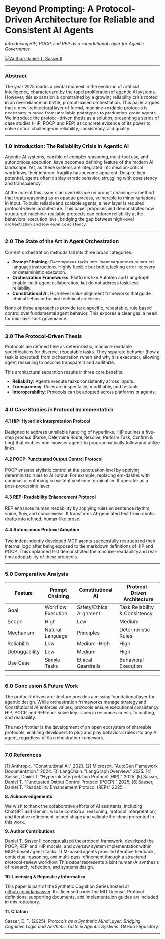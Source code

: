 # **Beyond Prompting: A Protocol-Driven Architecture for Reliable and Consistent AI Agents**
*Introducing HIP, POCP, and REP as a Foundational Layer for Agentic Governance*


[![Author: Daniel T. Sasser II](https://img.shields.io/badge/Author-Daniel_T._Sasser_II-orange.svg)](https://dansasser.me)

---

### Abstract

The year 2025 marks a pivotal moment in the evolution of artificial intelligence, characterized by the rapid proliferation of agentic AI systems. However, this expansion is constrained by a growing reliability crisis rooted in an overreliance on brittle, prompt-based orchestration. This paper argues that a new architectural layer of formal, machine-readable protocols is necessary to move from unreliable prototypes to production-grade agents. We introduce the protocol-driven thesis as a solution, presenting a series of case studies (HIP, POCP, and REP) as concrete evidence of its power to solve critical challenges in reliability, consistency, and quality.

---

### 1.0 Introduction: The Reliability Crisis in Agentic AI

Agentic AI systems, capable of complex reasoning, multi-tool use, and autonomous execution, have become a defining feature of the modern AI landscape. Yet, as these systems are integrated into mission-critical workflows, their inherent fragility has become apparent. Despite their potential, agents often display erratic behavior, struggling with consistency and transparency.

At the core of this issue is an overreliance on prompt chaining—a method that treats reasoning as an opaque process, vulnerable to minor variations in input. To build reliable and scalable agents, a new layer is required: protocol-driven architecture. This paper proposes and demonstrates how structured, machine-readable protocols can enforce reliability at the behavioral execution level, bridging the gap between high-level orchestration and low-level consistency.

---

### 2.0 The State of the Art in Agent Orchestration

Current orchestration methods fall into three broad categories:

* **Prompt Chaining**: Decomposes tasks into linear sequences of natural language instructions. Highly flexible but brittle, lacking error recovery or deterministic execution.
* **Orchestration Frameworks**: Platforms like AutoGen and LangGraph enable multi-agent collaboration, but do not address task-level reliability.
* **Constitutional AI**: High-level value alignment frameworks that guide ethical behavior but not technical precision.

None of these approaches provide task-specific, repeatable, rule-based control over fundamental agent behavior. This exposes a clear gap: a need for mid-layer task governance.

---

### 3.0 The Protocol-Driven Thesis

Protocols are defined here as deterministic, machine-readable specifications for discrete, repeatable tasks. They separate behavior (how a task is executed) from orchestration (when and why it is executed), allowing agent reasoning to become transparent and auditable.

This architectural separation results in three core benefits:

* **Reliability**: Agents execute tasks consistently across inputs.
* **Transparency**: Rules are inspectable, modifiable, and testable.
* **Interoperability**: Protocols can be adopted across platforms or agents.

---

### 4.0 Case Studies in Protocol Implementation

#### 4.1 HIP: Hyperlink Interpretation Protocol

Designed to address unreliable handling of hyperlinks, HIP outlines a five-step process (Parse, Determine Route, Resolve, Perform Task, Confirm & Log) that enables non-browser agents to programmatically follow and utilize links.

#### 4.2 POCP: Punctuated Output Control Protocol

POCP ensures stylistic control at the punctuation level by applying deterministic rules to AI output. For example, replacing em-dashes with commas or enforcing consistent sentence termination. It operates as a post-processing layer.

#### 4.3 REP: Readability Enhancement Protocol

REP enhances human readability by applying rules on sentence rhythm, voice, flow, and conciseness. It transforms AI-generated text from robotic drafts into refined, human-like prose.

#### 4.4 Autonomous Protocol Adoption

Two independently developed MCP agents successfully restructured their internal logic after being exposed to the markdown definitions of HIP and POCP. This unplanned test demonstrated the machine-readability and real-time adaptability of these protocols.

---

### 5.0 Comparative Analysis

| Feature       | Prompt Chaining    | Constitutional AI       | Protocol-Driven Architecture   |
| ------------- | ------------------ | ----------------------- | ------------------------------ |
| Goal          | Workflow Execution | Safety/Ethics Alignment | Task Reliability & Consistency |
| Scope         | High               | Low                     | Medium                         |
| Mechanism     | Natural Language   | Principles              | Deterministic Rules            |
| Reliability   | Low                | Medium-High             | High                           |
| Debuggability | Low                | Medium                  | High                           |
| Use Case      | Simple Tasks       | Ethical Guardrails      | Behavioral Execution           |

---

### 6.0 Conclusion & Future Work

The protocol-driven architecture provides a missing foundational layer for agentic design. While orchestration frameworks manage strategy and Constitutional AI enforces values, protocols ensure executional consistency. HIP, POCP, and REP each solve key issues in resource access, formatting, and readability.

The next frontier is the development of an open ecosystem of shareable protocols, enabling developers to plug and play behavioral rules into any AI agent, regardless of its orchestration framework.

---

### 7.0 References

[1] Anthropic. "Constitutional AI." 2023.
[2] Microsoft. "AutoGen Framework Documentation." 2024.
[3] LangChain. "LangGraph Overview." 2025.
[4] Sasser, Daniel T. "Hyperlink Interpretation Protocol (HIP)." 2025.
[5] Sasser, Daniel T. "Punctuated Output Control Protocol (POCP)." 2025.
[6] Sasser, Daniel T. "Readability Enhancement Protocol (REP)." 2025.

**8. Acknowledgements**

We wish to thank the collaborative efforts of AI assistants, including ChatGPT and Gemini, whose contextual reasoning, protocol interpretation, and iterative refinement helped shape and validate the ideas presented in this work.

**9. Author Contributions**

Daniel T. Sasser II conceptualized the protocol framework, developed the POCP, REP, and HIP models, and oversaw system implementation within MCP-based agent stacks. LLM-based agents provided iterative feedback, contextual reasoning, and multi-pass refinement through a structured protocol-review workflow. This paper represents a joint human-AI synthesis of research, reflection, and systems design.

**10. Licensing & Repository Information**

This paper is part of the Synthetic Cognition Series hosted at [github.com/dansasser](https://github.com/dansasser). It is licensed under the MIT License. Protocol definitions, supporting documents, and implementation guides are included in this repository.

**11. Citation**

Sasser, D. T. (2025). *Protocols as a Synthetic Mind Layer: Bridging Cognitive Logic and Aesthetic Taste in Agentic Systems*. GitHub Repository.

---
